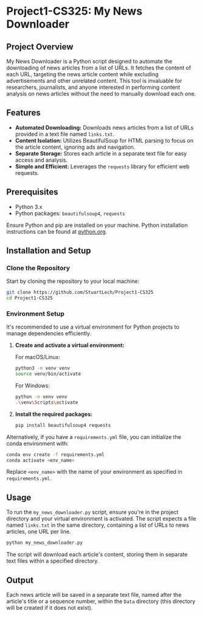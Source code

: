 # Project1-CS325: My News Downloader

## Project Overview

My News Downloader is a Python script designed to automate the downloading of news articles from a list of URLs. It fetches the content of each URL, targeting the news article content while excluding advertisements and other unrelated content. This tool is invaluable for researchers, journalists, and anyone interested in performing content analysis on news articles without the need to manually download each one.

## Features

- **Automated Downloading:** Downloads news articles from a list of URLs provided in a text file named `links.txt`.
- **Content Isolation:** Utilizes BeautifulSoup for HTML parsing to focus on the article content, ignoring ads and navigation.
- **Separate Storage:** Stores each article in a separate text file for easy access and analysis.
- **Simple and Efficient:** Leverages the `requests` library for efficient web requests.

## Prerequisites

- Python 3.x
- Python packages: `beautifulsoup4`, `requests`

Ensure Python and pip are installed on your machine. Python installation instructions can be found at [python.org](https://www.python.org/).

## Installation and Setup

### Clone the Repository

Start by cloning the repository to your local machine:

```sh
git clone https://github.com/StuartLech/Project1-CS325
cd Project1-CS325
```

### Environment Setup

It's recommended to use a virtual environment for Python projects to manage dependencies efficiently.

1. **Create and activate a virtual environment:**

   For macOS/Linux:
   ```sh
   python3 -m venv venv
   source venv/bin/activate
   ```

   For Windows:
   ```sh
   python -m venv venv
   .\venv\Scripts\activate
   ```

2. **Install the required packages:**

   ```sh
   pip install beautifulsoup4 requests
   ```

Alternatively, if you have a `requirements.yml` file, you can initialize the conda environment with:

```sh
conda env create -f requirements.yml
conda activate <env_name>
```

Replace `<env_name>` with the name of your environment as specified in `requirements.yml`.

## Usage

To run the `my_news_downloader.py` script, ensure you're in the project directory and your virtual environment is activated. The script expects a file named `links.txt` in the same directory, containing a list of URLs to news articles, one URL per line.

```sh
python my_news_downloader.py
```

The script will download each article's content, storing them in separate text files within a specified directory.

## Output

Each news article will be saved in a separate text file, named after the article's title or a sequence number, within the `Data` directory (this directory will be created if it does not exist).


